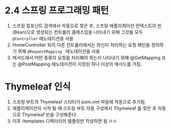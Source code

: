 # 2.4 스프링 프로그래밍 패턴
1. 스프링 컴포넌트 검색에서 자동으로 찾은 후, 스프링 애플리케이션 컨텍스트의 빈(Bean)으로 생성되는 컨트롤러 클래스임을 나타내기 위해 그것들 모두 `@Controller` 애노테이션을 사용
2. HomeController 외의 다른 컨트롤러에서는 자신이 처리하는 요청 패턴을 정의하기 위해 `@RequestMapping ` 애노테이션을 사용 
3. 메서드에서 어떤 종류의 요청을 처리해야 하는지 나타내기 위해 @GetMapping 또는 @PostMapping 애노테이션이 지정된 하나 이상의 메서드를 가짐.
 
# Thymeleaf 인식
1. 스프링 부트의 Thymeleaf 스타터가 pom.xml 파일에 자동으로 추가됨.
2. 애플리케이션이 시작 될 때 스트링 부트 자동 구성에서 Thymeleaf 를 찾은 후 자동으로 Thymeleaf 빈을 구성해준다.   
3. 이후 /templates 디렉터리의 템플릿만 작성하면 됨 ㅇㅇ 

